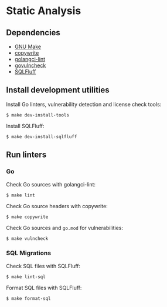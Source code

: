 # Static Analysis
## Dependencies
- [GNU Make](https://www.gnu.org/software/make/)
- [copywrite](https://github.com/hashicorp/copywrite)
- [golangci-lint](https://github.com/golangci/golangci-lint)
- [govulncheck](https://go.dev/blog/vuln)
- [SQLFluff](https://docs.sqlfluff.com/en/stable/index.html)

## Install development utilities
Install Go linters, vulnerability detection and license check tools:

```shell
$ make dev-install-tools
```

Install SQLFluff:

```shell
$ make dev-install-sqlfluff
```

## Run linters
### Go
Check Go sources with golangci-lint:

```shell
$ make lint
```

Check Go source headers with copywrite:

```shell
$ make copywrite
```

Check Go sources and `go.mod` for vulnerabilities:

```shell
$ make vulncheck
```


### SQL Migrations
Check SQL files with SQLFluff:

```shell
$ make lint-sql
```

Format SQL files with SQLFluff:

```shell
$ make format-sql
```

